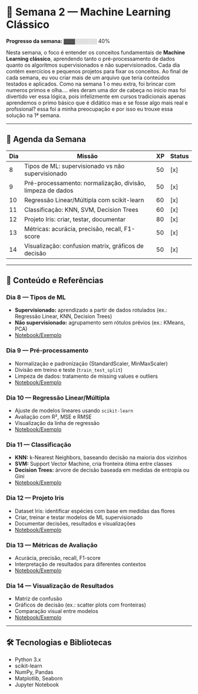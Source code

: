 # 🌿 Semana 2 — Machine Learning Clássico

**Progresso da semana:** ▓▓▓░░░░░░ 40%

Nesta semana, o foco é entender os conceitos fundamentais de **Machine Learning clássico**, aprendendo tanto o pré-processamento de dados quanto os algoritmos supervisionados e não supervisionados. 
Cada dia contém exercícios e pequenos projetos para fixar os conceitos.
Ao final de cada semana, eu vou criar mais de um arquivo que teria conteúdos testados e aplicados.
Como na semana 1 o meu extra, foi brincar com numeros primos e olha.... eles deram uma dor de cabeça no inicio mas foi divertido ver essa lógica, pois infelizmente 
em cursos tradicionais apenas aprendemos o primo básico que é didático mas e se fosse algo mais real e profssional? essa foi a minha preocupação e por isso eu trouxe essa solução na 1ª semana.

---

## 📅 Agenda da Semana

| Dia | Missão | XP | Status |
|-----|--------|----|--------|
| 8 | Tipos de ML: supervisionado vs não supervisionado | 50 | [x] |
| 9 | Pré-processamento: normalização, divisão, limpeza de dados | 50 | [x] |
| 10 | Regressão Linear/Múltipla com scikit-learn | 60 | [x] |
| 11 | Classificação: KNN, SVM, Decision Trees | 60 | [x] |
| 12 | Projeto Iris: criar, testar, documentar | 80 | [x] |
| 13 | Métricas: acurácia, precisão, recall, F1-score | 50 | [x] |
| 14 | Visualização: confusion matrix, gráficos de decisão | 50 | [x] |

---

## 📖 Conteúdo e Referências

### Dia 8 — Tipos de ML
- **Supervisionado:** aprendizado a partir de dados rotulados (ex.: Regressão Linear, KNN, Decision Trees)
- **Não supervisionado:** agrupamento sem rótulos prévios (ex.: KMeans, PCA)
- [Notebook/Exemplo](dia_8_tipos_ml.ipynb)

### Dia 9 — Pré-processamento
- Normalização e padronização (StandardScaler, MinMaxScaler)
- Divisão em treino e teste (`train_test_split`)
- Limpeza de dados: tratamento de missing values e outliers
- [Notebook/Exemplo](link-para-o-notebook-do-dia-9)

### Dia 10 — Regressão Linear/Múltipla
- Ajuste de modelos lineares usando `scikit-learn`
- Avaliação com R², MSE e RMSE
- Visualização da linha de regressão
- [Notebook/Exemplo](link-para-o-notebook-do-dia-10)

### Dia 11 — Classificação
- **KNN:** k-Nearest Neighbors, baseando decisão na maioria dos vizinhos
- **SVM:** Support Vector Machine, cria fronteira ótima entre classes
- **Decision Trees:** árvore de decisão baseada em medidas de entropia ou Gini
- [Notebook/Exemplo](link-para-o-notebook-do-dia-11)

### Dia 12 — Projeto Iris
- Dataset Iris: identificar espécies com base em medidas das flores
- Criar, treinar e testar modelos de ML supervisionado
- Documentar decisões, resultados e visualizações
- [Notebook/Exemplo](link-para-o-notebook-do-dia-12)

### Dia 13 — Métricas de Avaliação
- Acurácia, precisão, recall, F1-score
- Interpretação de resultados para diferentes contextos
- [Notebook/Exemplo](link-para-o-notebook-do-dia-13)

### Dia 14 — Visualização de Resultados
- Matriz de confusão
- Gráficos de decisão (ex.: scatter plots com fronteiras)
- Comparação visual entre modelos
- [Notebook/Exemplo](link-para-o-notebook-do-dia-14)

---

## 🛠 Tecnologias e Bibliotecas
- Python 3.x
- scikit-learn
- NumPy, Pandas
- Matplotlib, Seaborn
- Jupyter Notebook
